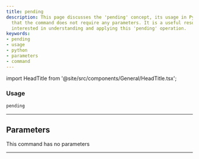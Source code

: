 ```yaml
---
title: pending
description: This page discusses the 'pending' concept, its usage in Python, and emphasizes
  that the command does not require any parameters. It is a useful resource for those
  interested in understanding and applying this 'pending' operation.
keywords:
- pending
- usage
- python
- parameters
- command
---
```


import HeadTitle from '@site/src/components/General/HeadTitle.tsx';

<HeadTitle title="portfolio/degiro/pending /brokers - Reference | OpenBB Terminal Docs" />



### Usage

```python
pending
```

---

## Parameters

This command has no parameters


---
